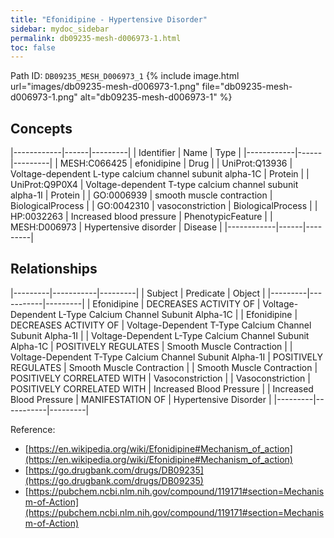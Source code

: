 ```yaml
---
title: "Efonidipine - Hypertensive Disorder"
sidebar: mydoc_sidebar
permalink: db09235-mesh-d006973-1.html
toc: false 
---
```



Path ID: `DB09235_MESH_D006973_1`
{% include image.html url="images/db09235-mesh-d006973-1.png" file="db09235-mesh-d006973-1.png" alt="db09235-mesh-d006973-1" %}

## Concepts

|------------|------|---------|
| Identifier | Name | Type    |
|------------|------|---------|
| MESH:C066425 | efonidipine | Drug |
| UniProt:Q13936 | Voltage-dependent L-type calcium channel subunit alpha-1C | Protein |
| UniProt:Q9P0X4 | Voltage-dependent T-type calcium channel subunit alpha-1I | Protein |
| GO:0006939 | smooth muscle contraction | BiologicalProcess |
| GO:0042310 | vasoconstriction | BiologicalProcess |
| HP:0032263 | Increased blood pressure | PhenotypicFeature |
| MESH:D006973 | Hypertensive disorder | Disease |
|------------|------|---------|

## Relationships

|---------|-----------|---------|
| Subject | Predicate | Object  |
|---------|-----------|---------|
| Efonidipine | DECREASES ACTIVITY OF | Voltage-Dependent L-Type Calcium Channel Subunit Alpha-1C |
| Efonidipine | DECREASES ACTIVITY OF | Voltage-Dependent T-Type Calcium Channel Subunit Alpha-1I |
| Voltage-Dependent L-Type Calcium Channel Subunit Alpha-1C | POSITIVELY REGULATES | Smooth Muscle Contraction |
| Voltage-Dependent T-Type Calcium Channel Subunit Alpha-1I | POSITIVELY REGULATES | Smooth Muscle Contraction |
| Smooth Muscle Contraction | POSITIVELY CORRELATED WITH | Vasoconstriction |
| Vasoconstriction | POSITIVELY CORRELATED WITH | Increased Blood Pressure |
| Increased Blood Pressure | MANIFESTATION OF | Hypertensive Disorder |
|---------|-----------|---------|

Reference: 
  - [https://en.wikipedia.org/wiki/Efonidipine#Mechanism_of_action](https://en.wikipedia.org/wiki/Efonidipine#Mechanism_of_action)
  - [https://go.drugbank.com/drugs/DB09235](https://go.drugbank.com/drugs/DB09235)
  - [https://pubchem.ncbi.nlm.nih.gov/compound/119171#section=Mechanism-of-Action](https://pubchem.ncbi.nlm.nih.gov/compound/119171#section=Mechanism-of-Action)
